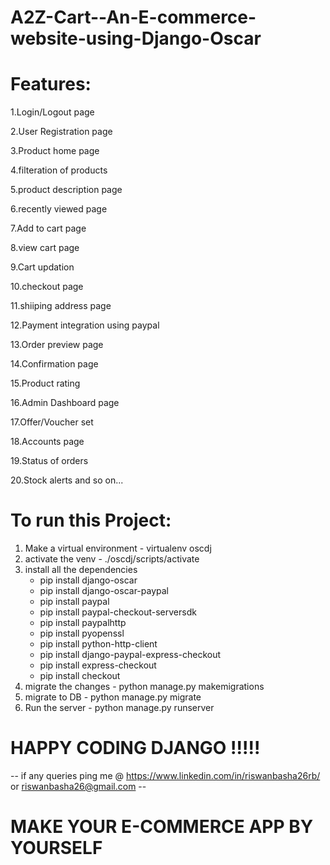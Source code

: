 # A2Z-Cart--An-E-commerce-website-using-Django-Oscar

# Features:

  1.Login/Logout page
  
  2.User Registration page
  
  3.Product home page
  
  4.filteration of products
  
  5.product description page
  
  6.recently viewed page
  
  7.Add to cart page
  
  8.view cart page
  
  9.Cart updation
  
  10.checkout page
  
  11.shiiping address page
  
  12.Payment integration using paypal
  
  13.Order preview page
  
  14.Confirmation page
  
  15.Product rating
  
  16.Admin Dashboard page
  
  17.Offer/Voucher set 
  
  18.Accounts page
  
  19.Status of orders
  
  20.Stock alerts and so on...
  
# To run this Project:
  1. Make a virtual environment - virtualenv oscdj
  2. activate the venv - ./oscdj/scripts/activate
  3. install all the dependencies 
        -  pip install django-oscar
        -  pip install django-oscar-paypal
        -  pip install paypal
        -  pip install paypal-checkout-serversdk
        -  pip install paypalhttp
        -  pip install pyopenssl
        -  pip install python-http-client
        -  pip install django-paypal-express-checkout
        -  pip install express-checkout
        -  pip install checkout
  4. migrate the changes - python manage.py makemigrations
  5. migrate to DB - python manage.py migrate
  6. Run the server - python manage.py runserver
  
 # HAPPY CODING DJANGO !!!!!
 
 
 -- if any queries ping me @ https://www.linkedin.com/in/riswanbasha26rb/ or riswanbasha26@gmail.com --
 
 # MAKE YOUR E-COMMERCE APP BY YOURSELF
  
